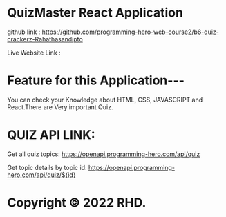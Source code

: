 # QuizMaster React Application
github link : https://github.com/programming-hero-web-course2/b6-quiz-crackerz-Rahathasandipto

Live Website Link : 

# Feature for this Application---
You can check your Knowledge about HTML, CSS, JAVASCRIPT and React.There are Very important Quiz.

# QUIZ API LINK:
Get all quiz topics: https://openapi.programming-hero.com/api/quiz

Get topic details by topic id: https://openapi.programming-hero.com/api/quiz/${id}


# Copyright © 2022 RHD.